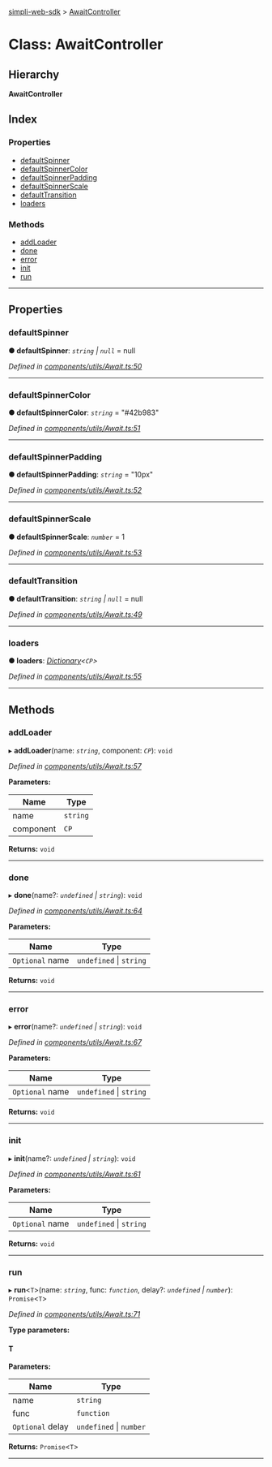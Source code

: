 [simpli-web-sdk](../README.md) > [AwaitController](../classes/awaitcontroller.md)

# Class: AwaitController

## Hierarchy

**AwaitController**

## Index

### Properties

* [defaultSpinner](awaitcontroller.md#defaultspinner)
* [defaultSpinnerColor](awaitcontroller.md#defaultspinnercolor)
* [defaultSpinnerPadding](awaitcontroller.md#defaultspinnerpadding)
* [defaultSpinnerScale](awaitcontroller.md#defaultspinnerscale)
* [defaultTransition](awaitcontroller.md#defaulttransition)
* [loaders](awaitcontroller.md#loaders)

### Methods

* [addLoader](awaitcontroller.md#addloader)
* [done](awaitcontroller.md#done)
* [error](awaitcontroller.md#error)
* [init](awaitcontroller.md#init)
* [run](awaitcontroller.md#run)

---

## Properties

<a id="defaultspinner"></a>

###  defaultSpinner

**● defaultSpinner**: *`string` \| `null`* =  null

*Defined in [components/utils/Await.ts:50](https://github.com/simplitech/simpli-web-sdk/blob/2a29ffa/src/components/utils/Await.ts#L50)*

___
<a id="defaultspinnercolor"></a>

###  defaultSpinnerColor

**● defaultSpinnerColor**: *`string`* = "#42b983"

*Defined in [components/utils/Await.ts:51](https://github.com/simplitech/simpli-web-sdk/blob/2a29ffa/src/components/utils/Await.ts#L51)*

___
<a id="defaultspinnerpadding"></a>

###  defaultSpinnerPadding

**● defaultSpinnerPadding**: *`string`* = "10px"

*Defined in [components/utils/Await.ts:52](https://github.com/simplitech/simpli-web-sdk/blob/2a29ffa/src/components/utils/Await.ts#L52)*

___
<a id="defaultspinnerscale"></a>

###  defaultSpinnerScale

**● defaultSpinnerScale**: *`number`* = 1

*Defined in [components/utils/Await.ts:53](https://github.com/simplitech/simpli-web-sdk/blob/2a29ffa/src/components/utils/Await.ts#L53)*

___
<a id="defaulttransition"></a>

###  defaultTransition

**● defaultTransition**: *`string` \| `null`* =  null

*Defined in [components/utils/Await.ts:49](https://github.com/simplitech/simpli-web-sdk/blob/2a29ffa/src/components/utils/Await.ts#L49)*

___
<a id="loaders"></a>

###  loaders

**● loaders**: *[Dictionary](../interfaces/dictionary.md)<`CP`>*

*Defined in [components/utils/Await.ts:55](https://github.com/simplitech/simpli-web-sdk/blob/2a29ffa/src/components/utils/Await.ts#L55)*

___

## Methods

<a id="addloader"></a>

###  addLoader

▸ **addLoader**(name: *`string`*, component: *`CP`*): `void`

*Defined in [components/utils/Await.ts:57](https://github.com/simplitech/simpli-web-sdk/blob/2a29ffa/src/components/utils/Await.ts#L57)*

**Parameters:**

| Name | Type |
| ------ | ------ |
| name | `string` |
| component | `CP` |

**Returns:** `void`

___
<a id="done"></a>

###  done

▸ **done**(name?: *`undefined` \| `string`*): `void`

*Defined in [components/utils/Await.ts:64](https://github.com/simplitech/simpli-web-sdk/blob/2a29ffa/src/components/utils/Await.ts#L64)*

**Parameters:**

| Name | Type |
| ------ | ------ |
| `Optional` name | `undefined` \| `string` |

**Returns:** `void`

___
<a id="error"></a>

###  error

▸ **error**(name?: *`undefined` \| `string`*): `void`

*Defined in [components/utils/Await.ts:67](https://github.com/simplitech/simpli-web-sdk/blob/2a29ffa/src/components/utils/Await.ts#L67)*

**Parameters:**

| Name | Type |
| ------ | ------ |
| `Optional` name | `undefined` \| `string` |

**Returns:** `void`

___
<a id="init"></a>

###  init

▸ **init**(name?: *`undefined` \| `string`*): `void`

*Defined in [components/utils/Await.ts:61](https://github.com/simplitech/simpli-web-sdk/blob/2a29ffa/src/components/utils/Await.ts#L61)*

**Parameters:**

| Name | Type |
| ------ | ------ |
| `Optional` name | `undefined` \| `string` |

**Returns:** `void`

___
<a id="run"></a>

###  run

▸ **run**<`T`>(name: *`string`*, func: *`function`*, delay?: *`undefined` \| `number`*): `Promise`<`T`>

*Defined in [components/utils/Await.ts:71](https://github.com/simplitech/simpli-web-sdk/blob/2a29ffa/src/components/utils/Await.ts#L71)*

**Type parameters:**

#### T 
**Parameters:**

| Name | Type |
| ------ | ------ |
| name | `string` |
| func | `function` |
| `Optional` delay | `undefined` \| `number` |

**Returns:** `Promise`<`T`>

___

